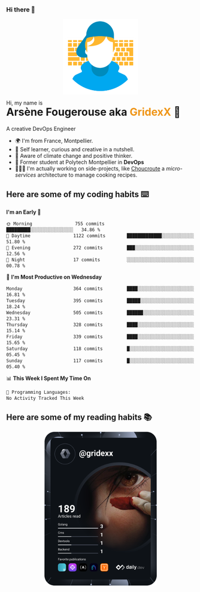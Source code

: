 ### Hi there 👋

<!--
**GridexX/gridexx** is a ✨ _special_ ✨ repository because its `README.md` (this file) appears on your GitHub profile.

Here are some ideas to get you started:

- 🔭 I’m currently working on ...
- 🌱 I’m currently learning ...
- 👯 I’m looking to collaborate on ...
- 🤔 I’m looking for help with ...
- 💬 Ask me about ...
- 📫 How to reach me: ...
- 😄 Pronouns: ...
- ⚡ Fun fact: ...
-->


<!-- Header -->
<div align="center">
  <img align="center" src="./images/user_profile.png" width="200">
</div>
<p>Hi, my name is</p> 
<h1 style="margin-top:-15px">Arsène Fougerouse aka <span style="color:#ef961a">GridexX</span> 👋</h1>

A creative DevOps Engineer

- 🌍 I'm from France, Montpellier.
- 🎨 Self learner, curious and creative in a nutshell. 
- 🌱 Aware of climate change and positive thinker.
- 📕 Former student at Polytech Montpellier in **DevOps**
- 👨🏻‍💻 I'm actually working on side-projects, like [Choucroute](https://github.com/choucroute-orga) a *micro-services* architecture to manage cooking recipes.


## Here are some of my coding habits ⌨️

<!-- Add a section about tech and Ops stack
  Like this one : https://github.com/Xanthus58#-tech-stack
-->
<!--START_SECTION:waka-->
**I'm an Early 🐤** 

```text
🌞 Morning                755 commits         █████████░░░░░░░░░░░░░░░░   34.86 % 
🌆 Daytime                1122 commits        █████████████░░░░░░░░░░░░   51.80 % 
🌃 Evening                272 commits         ███░░░░░░░░░░░░░░░░░░░░░░   12.56 % 
🌙 Night                  17 commits          ░░░░░░░░░░░░░░░░░░░░░░░░░   00.78 % 
```
📅 **I'm Most Productive on Wednesday** 

```text
Monday                   364 commits         ████░░░░░░░░░░░░░░░░░░░░░   16.81 % 
Tuesday                  395 commits         █████░░░░░░░░░░░░░░░░░░░░   18.24 % 
Wednesday                505 commits         ██████░░░░░░░░░░░░░░░░░░░   23.31 % 
Thursday                 328 commits         ████░░░░░░░░░░░░░░░░░░░░░   15.14 % 
Friday                   339 commits         ████░░░░░░░░░░░░░░░░░░░░░   15.65 % 
Saturday                 118 commits         █░░░░░░░░░░░░░░░░░░░░░░░░   05.45 % 
Sunday                   117 commits         █░░░░░░░░░░░░░░░░░░░░░░░░   05.40 % 
```


📊 **This Week I Spent My Time On** 

```text
💬 Programming Languages: 
No Activity Tracked This Week
```


<!--END_SECTION:waka-->

## Here are some of my reading habits 📚
<div  align="center">
  <img src="./images/devcard.svg" width="300">
</div>
